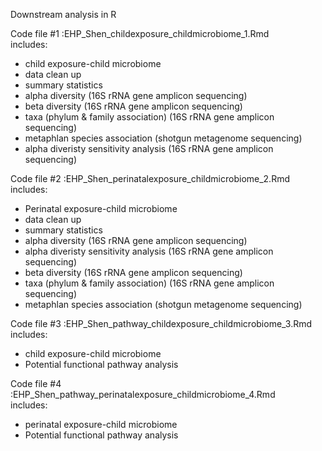 Downstream analysis in R

Code file #1 :EHP_Shen_childexposure_childmicrobiome_1.Rmd \
includes:
- child exposure-child microbiome
- data clean up
- summary statistics
- alpha diversity (16S rRNA gene amplicon sequencing)
- beta diversity (16S rRNA gene amplicon sequencing)
- taxa (phylum & family association) (16S rRNA gene amplicon sequencing)
- metaphlan species association (shotgun metagenome sequencing)
- alpha diveristy sensitivity analysis (16S rRNA gene amplicon sequencing)


Code file #2 :EHP_Shen_perinatalexposure_childmicrobiome_2.Rmd \
includes:
- Perinatal exposure-child microbiome
- data clean up
- summary statistics
- alpha diversity (16S rRNA gene amplicon sequencing)
- alpha diveristy sensitivity analysis (16S rRNA gene amplicon sequencing)
- beta diversity (16S rRNA gene amplicon sequencing)
- taxa (phylum & family association) (16S rRNA gene amplicon sequencing)
- metaphlan species association (shotgun metagenome sequencing)


Code file #3 :EHP_Shen_pathway_childexposure_childmicrobiome_3.Rmd \
includes:
- child exposure-child microbiome
- Potential functional pathway analysis

Code file #4 :EHP_Shen_pathway_perinatalexposure_childmicrobiome_4.Rmd \
includes:
- perinatal exposure-child microbiome
- Potential functional pathway analysis
